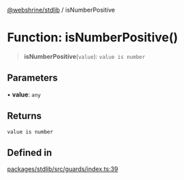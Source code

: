 [@webshrine/stdlib](../globals.md) / isNumberPositive

# Function: isNumberPositive()

> **isNumberPositive**(`value`): `value is number`

## Parameters

• **value**: `any`

## Returns

`value is number`

## Defined in

[packages/stdlib/src/guards/index.ts:39](https://github.com/webshrine/webshrine/blob/0e16c5948921e0c95cce645760c4a8b0855b196b/packages/stdlib/src/guards/index.ts#L39)
